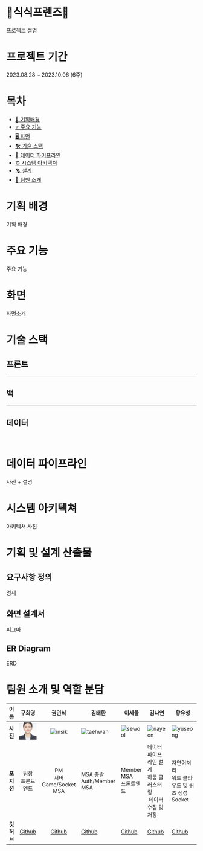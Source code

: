 # 🐰식식프렌즈📆

프로젝트 설명

# 프로젝트 기간

2023.08.28 ~ 2023.10.06 (6주)

# 목차

- [🎯 기획배경](#subject)
- [⭐️ 주요 기능](#mainContents)
- [🖥️ 화면](#contents)
- [🛠️ 기술 스택](#skills)
- [💾 데이터 파이프라인](#dataPipelines)
- [⚙ 시스템 아키텍쳐](#systemArchitecture)
- [🪜 설계](#design)
- [👥 팀원 소개](#members)

# 기획 배경

<a name="subject"></a>

기획 배경

# 주요 기능

<a name="mainContents"></a>

주요 기능

# 화면

<a name="contents"></a>

화면소개

# 기술 스택

<a name="skills"></a>

## 프론트

---

## 백

---

## 데이터

<img title="" src="https://img.shields.io/badge/hadoop-66CCFF?style=for-the-badge&logo=apachehadoop&logoColor=white" alt="">

# 데이터 파이프라인

<a name="dataPipelines"></a>

사진 + 설명

# 시스템 아키텍쳐

<a name="systemArchitecture"></a>

아키텍쳐 사진

# 기획 및 설계 산출물

<a name="design"></a>

## 요구사항 정의

명세

## 화면 설계서

피그마

## ER Diagram

ERD

# 팀원 소개 및 역할 분담

<a name="members"></a>

| 이름      | **구희영**                             | **권인식**                                     | **김태환**                                 | **이세울**                           | **김나연**                                      | **황유성**                                  |
|:-------:|:-----------------------------------:|:-------------------------------------------:| --------------------------------------- | --------------------------------- | -------------------------------------------- | ---------------------------------------- |
| **사진**  | ![heeyoung](./assets/hy.png)        | ![insik](./assets/insik.png)                | ![taehwan](./assets/th.png)             | ![sewool](./assets/sw.png)        | ![nayeon](./assets/ny.png)                   | ![yuseong](./assets/ys.png)              |
| **포지션** | 팀장<br/>프론트엔드                        | PM<br />서버<br/>Game/Socket MSA              | MSA 총괄 <br />Auth/Member MSA            | Member MSA<br />프론트엔드             | 데이터 파이프라인 설계<br />하둡 클러스터링 <br/> 데이터 수집 및 저장 | 자연어처리 <br />워드 클라우드 및 퀴즈 생성 <br />Socket |
| **깃허브** | [Github](https://github.com/hi9900) | [Github](https://github.com/PassionSoftIan) | [Github](https://github.com/kimta2hwan) | [Github](https://github.com/sl39) | [Github](https://github.com/nayeonxkim)      | [Github](https://github.com/StarSein)    |
